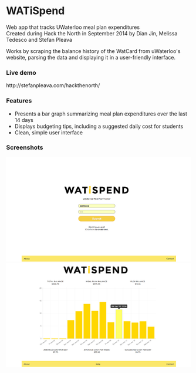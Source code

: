 # WATiSpend
Web app that tracks UWaterloo meal plan expenditures<br>
Created during Hack the North in September 2014 by Dian Jin, Melissa Tedesco and Stefan Pleava

Works by scraping the balance history of the WatCard from uWaterloo's website, parsing the data and 
displaying it in a user-friendly interface. 

<h3>Live demo</h3>
http://stefanpleava.com/hackthenorth/

<h3>Features</h3>
<ul>
<li>Presents a bar graph summarizing meal plan expenditures over the last 14 days
<li>Displays budgeting tips, including a suggested daily cost for students
<li>Clean, simple user interface
</ul>

<h3>Screenshots</h3>
<img src="https://raw.githubusercontent.com/dianjin/WATiSpend/master/screenshots/watispend-0.jpg"><br>
<img src="https://raw.githubusercontent.com/dianjin/WATiSpend/master/screenshots/watispend-1.jpg"><br>
